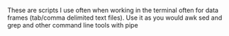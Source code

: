 These are scripts I use often when working in the terminal often for 
data frames (tab/comma delimited text files).
Use it as you would awk sed and grep and other command line tools
with pipe


